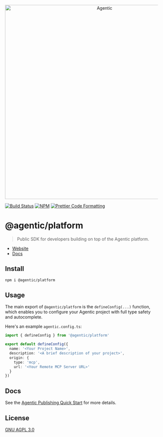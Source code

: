 <p align="center">
  <a href="https://agentic.so/publishing">
    <img alt="Agentic" src="https://raw.githubusercontent.com/transitive-bullshit/agentic/main/apps/web/public/agentic-publishing-social-image-dark-github.jpg" width="640">
  </a>
</p>

<p>
  <a href="https://github.com/transitive-bullshit/agentic/actions/workflows/main.yml"><img alt="Build Status" src="https://github.com/transitive-bullshit/agentic/actions/workflows/main.yml/badge.svg" /></a>
  <a href="https://www.npmjs.com/package/@agentic/platform"><img alt="NPM" src="https://img.shields.io/npm/v/@agentic/platform.svg" /></a>
  <a href="https://prettier.io"><img alt="Prettier Code Formatting" src="https://img.shields.io/badge/code_style-prettier-brightgreen.svg" /></a>
</p>

# @agentic/platform <!-- omit from toc -->

> Public SDK for developers building on top of the Agentic platform.

- [Website](https://agentic.so/publishing)
- [Docs](https://docs.agentic.so)

## Install

```bash
npm i @agentic/platform
```

## Usage

The main export of `@agentic/platform` is the `defineConfig(...)` function, which enables you to configure your Agentic project with full type safety and autocomplete.

Here's an example `agentic.config.ts`:

```ts
import { defineConfig } from '@agentic/platform'

export default defineConfig({
  name: '<Your Project Name>',
  description: '<A brief description of your project>',
  origin: {
    type: 'mcp',
    url: '<Your Remote MCP Server URL>'
  }
})
```

## Docs

See the [Agentic Publishing Quick Start](https://docs.agentic.so/publishing/quickstart) for more details.

## License

[GNU AGPL 3.0](https://choosealicense.com/licenses/agpl-3.0/)
